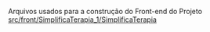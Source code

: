 Arquivos usados para a construção do Front-end do Projeto [src/front/SimplificaTerapia_1/SimplificaTerapia]()
